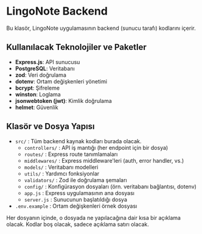 # LingoNote Backend

Bu klasör, LingoNote uygulamasının backend (sunucu tarafı) kodlarını içerir.

## Kullanılacak Teknolojiler ve Paketler
- **Express.js**: API sunucusu
- **PostgreSQL**: Veritabanı
- **zod**: Veri doğrulama
- **dotenv**: Ortam değişkenleri yönetimi
- **bcrypt**: Şifreleme
- **winston**: Loglama
- **jsonwebtoken (jwt)**: Kimlik doğrulama
- **helmet**: Güvenlik

## Klasör ve Dosya Yapısı
- `src/` : Tüm backend kaynak kodları burada olacak.
  - `controllers/` : API iş mantığı (her endpoint için bir dosya)
  - `routes/` : Express route tanımlamaları
  - `middlewares/` : Express middleware'leri (auth, error handler, vs.)
  - `models/` : Veritabanı modelleri
  - `utils/` : Yardımcı fonksiyonlar
  - `validators/` : Zod ile doğrulama şemaları
  - `config/` : Konfigürasyon dosyaları (örn. veritabanı bağlantısı, dotenv)
  - `app.js` : Express uygulamasının ana dosyası
  - `server.js` : Sunucunun başlatıldığı dosya
- `.env.example` : Ortam değişkenleri örnek dosyası

Her dosyanın içinde, o dosyada ne yapılacağına dair kısa bir açıklama olacak. Kodlar boş olacak, sadece açıklama satırı olacak. 